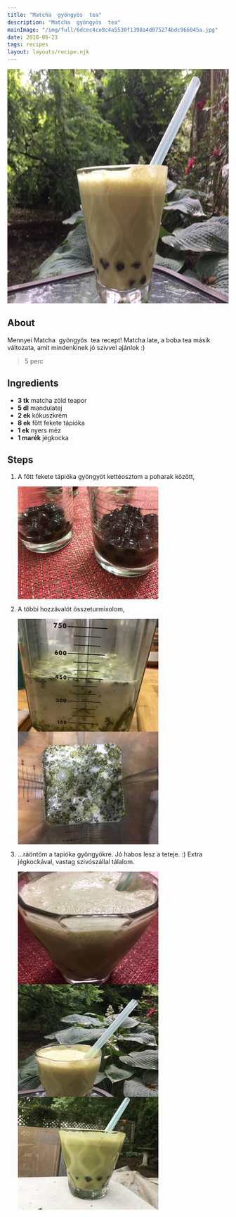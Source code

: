 ```yaml
---
title: "Matcha  gyöngyös  tea"
description: "Matcha  gyöngyös  tea"
mainImage: "/img/full/6dcec4ce8c4a5530f1398a4d075274bdc966045a.jpg"
date: 2018-06-23
tags: recipes
layout: layouts/recipe.njk
---
```

                            
<p align="center"><a href="https://cookpad.com/hu/receptek/5216169-matcha-gyongyos-tea" rel="Recipe source page"><img width="751" height="532" src="/img/full/6dcec4ce8c4a5530f1398a4d075274bdc966045a.jpg"/></a></p>

## About
Mennyei Matcha  gyöngyös  tea recept! Matcha late,  a boba tea másik változata, amit mindenkinek jó szivvel ajánlok :)

> 5 perc 

## Ingredients
* **3 tk** matcha zöld teapor
* **5 dl** mandulatej
* **2 ek** kókuszkrém
* **8 ek** főtt fekete tápióka
* **1 ek** nyers méz
* **1 marék** jégkocka

## Steps

1. A főtt fekete tápióka gyöngyöt kettéosztom a poharak között,
 
    <p><img width="320" height="256" align="left" src="/img/full/8f915684858474022afb2c2fdb2894799d1f1e2a.jpg"/></p><div style="clear: both"/>

2. A többi hozzávalót összeturmixolom,
 
    <p><img width="320" height="256" align="left" src="/img/full/d888006da219286e1400448302b882f8f4dc7475.jpg"/></p><p><img width="320" height="256" align="left" src="/img/full/824a5cbdca06628e1b1da9c6beb36981ce459891.jpg"/></p><div style="clear: both"/>

3. ...ráöntöm a tapióka gyöngyökre. Jó habos lesz a teteje. :) Extra jégkockával, vastag szivószállal tálalom.
 
    <p><img width="320" height="256" align="left" src="/img/full/d33029ed3b7aaed0e6135b72bcd0ab74b25430ed.jpg"/></p><p><img width="320" height="256" align="left" src="/img/full/8e17d592750560bbf113a67c2405eae99fcbc2e8.jpg"/></p><p><img width="320" height="256" align="left" src="/img/full/e86ace8c17aaf557beae472761a28b9ec8e0c5b8.jpg"/></p><div style="clear: both"/>

